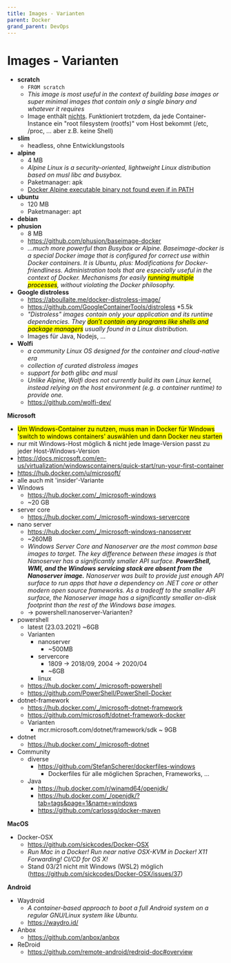 ```yaml
---
title: Images - Varianten
parent: Docker
grand_parent: DevOps
---
```


# Images - Varianten
- **scratch**
  - ```FROM scratch```
  - *This image is most useful in the context of building base images or super minimal images that contain only a single binary and whatever it requires*
  - Image enthält <u>nichts</u>. Funktioniert trotzdem, da jede Container-Instance ein "root filesystem (rootfs)" vom Host bekommt (/etc, /proc, ... aber z.B. keine Shell)
- **slim**
  - headless, ohne Entwicklungstools
- **alpine**
  - 4 MB
  - *Alpine Linux is a security-oriented, lightweight Linux distribution based on musl libc and busybox.*
  - Paketmanager: apk
  - [Docker Alpine executable binary not found even if in PATH](https://stackoverflow.com/questions/66963068/docker-alpine-executable-binary-not-found-even-if-in-path/66974607#66974607)
- **ubuntu**
  - 120 MB
  - Paketmanager: apt
- **debian**
- **phusion**
  - 8 MB
  - <https://github.com/phusion/baseimage-docker>
  - *...much more powerful than Busybox or Alpine. Baseimage-docker is a special Docker image that is configured for correct use within Docker containers. It is Ubuntu, plus: Modifications for Docker-friendliness. Administration tools that are especially useful in the context of Docker. Mechanisms for easily <mark>running multiple processes</mark>, without violating the Docker philosophy.*
- **Google distroless**
  - <https://aboullaite.me/docker-distroless-image/>
  - <https://github.com/GoogleContainerTools/distroless> *5.5k
  - *"Distroless" images contain only your application and its runtime dependencies. They <mark>don’t contain any programs like shells and package managers</mark> usually found in a Linux distribution.*
  - Images für Java, Nodejs, ...
- **Wolfi**
  - *a community Linux OS designed for the container and cloud-native era*
  - *collection of curated distroless images*
  - *support for both glibc and musl*
  - *Unlike Alpine, Wolfi does not currently build its own Linux kernel, instead relying on the host environment (e.g. a container runtime) to provide one.*
  - <https://github.com/wolfi-dev/>

**Microsoft**
- <mark>Um Windows-Container zu nutzen, muss man in Docker für Windows 'switch to windows containers' auswählen und dann Docker neu starten</mark>
- nur mit Windows-Host möglich & nicht jede Image-Version passt zu jeder Host-Windows-Version
- <https://docs.microsoft.com/en-us/virtualization/windowscontainers/quick-start/run-your-first-container>
- <https://hub.docker.com/u/microsoft/>
- alle auch mit 'insider'-Variante
- Windows
  - <https://hub.docker.com/_/microsoft-windows>
  - ~20 GB
- server core
  - <https://hub.docker.com/_/microsoft-windows-servercore>
- nano server
  - <https://hub.docker.com/_/microsoft-windows-nanoserver>
  - ~260MB
  - *Windows Server Core and Nanoserver are the most common base images to target. The key difference between these images is that Nanoserver has a significantly smaller API surface. **PowerShell, WMI, and the Windows servicing stack are absent from the Nanoserver image.** Nanoserver was built to provide just enough API surface to run apps that have a dependency on .NET core or other modern open source frameworks. As a tradeoff to the smaller APi surface, the Nanoserver image has a significantly smaller on-disk footprint than the rest of the Windows base images.*
  - → powershell:nanoserver-Varianten?
- powershell
  - latest (23.03.2021) ~6GB
  - Varianten
    - nanoserver
      - ~500MB
    - servercore
      - 1809 → 2018/09, 2004 → 2020/04
      - ~6GB
    - linux
  - <https://hub.docker.com/_/microsoft-powershell>
  - <https://github.com/PowerShell/PowerShell-Docker>
- dotnet-framework
  - <https://hub.docker.com/_/microsoft-dotnet-framework>
  - <https://github.com/microsoft/dotnet-framework-docker>
  - Varianten
    - mcr.microsoft.com/dotnet/framework/sdk
      ~ 9GB
- dotnet
  - <https://hub.docker.com/_/microsoft-dotnet>
- Community
  - diverse
    - <https://github.com/StefanScherer/dockerfiles-windows>
      - Dockerfiles für alle möglichen Sprachen, Frameworks, ...
  - Java
    - <https://hub.docker.com/r/winamd64/openjdk/>
    - <https://hub.docker.com/_/openjdk/?tab=tags&page=1&name=windows>
    - <https://github.com/carlossg/docker-maven>

**MacOS**
- Docker-OSX
  - <https://github.com/sickcodes/Docker-OSX>
  - *Run Mac in a Docker! Run near native OSX-KVM in Docker! X11 Forwarding! CI/CD for OS X!*
  - Stand 03/21 nicht mit Windows (WSL2) möglich (<https://github.com/sickcodes/Docker-OSX/issues/37>)

**Android**
- Waydroid
  - *A container-based approach to boot a full Android system on a regular GNU/Linux system like Ubuntu.*
  - <https://waydro.id/>
- Anbox
  - <https://github.com/anbox/anbox>
- ReDroid
  - <https://github.com/remote-android/redroid-doc#overview>

